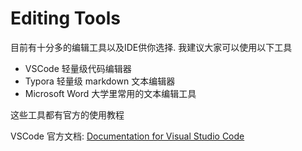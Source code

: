 # Editing Tools

目前有十分多的编辑工具以及IDE供你选择. 我建议大家可以使用以下工具

* VSCode 轻量级代码编辑器
* Typora 轻量级 markdown 文本编辑器
* Microsoft Word 大学里常用的文本编辑工具

这些工具都有官方的使用教程

VSCode 官方文档: [Documentation for Visual Studio Code](https://code.visualstudio.com/docs)